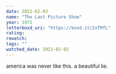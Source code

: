 ```yaml
---
date: 2022-02-03
name: "The Last Picture Show"
year: 1971
letterboxd_uri: "https://boxd.it/2xTMfL"
rating: 
rewatch: 
tags: ""
watched_date: 2022-02-02
---
```


america was never like this. a beautiful lie.
